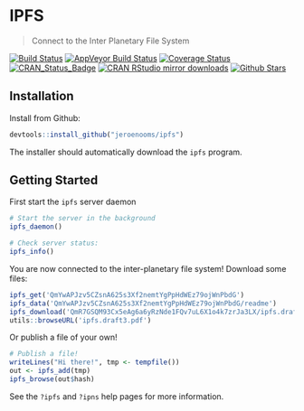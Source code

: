 # IPFS

> Connect to the Inter Planetary File System

[![Build Status](https://travis-ci.org/jeroenooms/ipfs.svg?branch=master)](https://travis-ci.org/jeroenooms/ipfs)
[![AppVeyor Build Status](https://ci.appveyor.com/api/projects/status/github/jeroenooms/ipfs?branch=master&svg=true)](https://ci.appveyor.com/project/jeroenooms/ipfs)
[![Coverage Status](https://codecov.io/github/jeroenooms/ipfs/coverage.svg?branch=master)](https://codecov.io/github/jeroenooms/ipfs?branch=master)
[![CRAN_Status_Badge](http://www.r-pkg.org/badges/version/ipfs)](http://cran.r-project.org/package=ipfs)
[![CRAN RStudio mirror downloads](http://cranlogs.r-pkg.org/badges/ipfs)](http://cran.r-project.org/web/packages/ipfs/index.html)
[![Github Stars](https://img.shields.io/github/stars/jeroenooms/ipfs.svg?style=social&label=Github)](https://github.com/jeroenooms/ipfs)

## Installation

Install from Github:

```r
devtools::install_github("jeroenooms/ipfs")
```

The installer should automatically download the `ipfs` program.

## Getting Started

First start the `ipfs` server daemon 

```r
# Start the server in the background
ipfs_daemon()

# Check server status:
ipfs_info()
```

You are now connected to the inter-planetary file system! Download some files:

```r
ipfs_get('QmYwAPJzv5CZsnA625s3Xf2nemtYgPpHdWEz79ojWnPbdG')
ipfs_data('QmYwAPJzv5CZsnA625s3Xf2nemtYgPpHdWEz79ojWnPbdG/readme')
ipfs_download('QmR7GSQM93Cx5eAg6a6yRzNde1FQv7uL6X1o4k7zrJa3LX/ipfs.draft3.pdf')
utils::browseURL('ipfs.draft3.pdf')
```

Or publish a file of your own!

```r
# Publish a file!
writeLines("Hi there!", tmp <- tempfile())
out <- ipfs_add(tmp)
ipfs_browse(out$hash)
```

See the `?ipfs` and `?ipns` help pages for more information.
